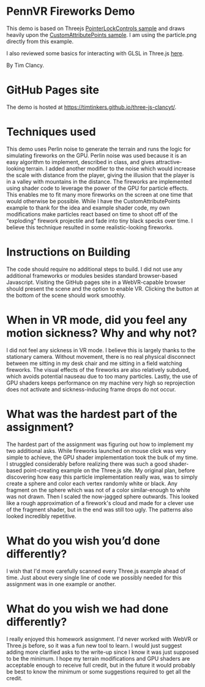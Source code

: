 # PennVR Fireworks Demo

This demo is based on Threejs [PointerLockControls sample](https://threejs.org/examples/?q=pointer#misc_controls_pointerlock) and draws heavily upon the [CustomAttributePoints sample](https://threejs.org/examples/?q=point#webgl_custom_attributes_points). I am using the particle.png directly from this example.

I also reviewed some basics for interacting with GLSL in Three.js [here](https://aerotwist.com/tutorials/an-introduction-to-shaders-part-2/).

By Tim Clancy.

# GitHub Pages site

The demo is hosted at https://timtinkers.github.io/three-js-clancyt/.

# Techniques used

This demo uses Perlin noise to generate the terrain and runs the logic for simulating fireworks on the GPU. Perlin noise was used because it is an easy algorithm to implement, described in class, and gives attractive-looking terrain. I added another modifier to the noise which would increase the scale with distance from the player, giving the illusion that the player is in a valley with mountains in the distance. The fireworks are implemented using shader code to leverage the power of the GPU for particle effects. This enables me to fit many more fireworks on the screen at one time that would otherwise be possible. While I have the CustomAttributePoints example to thank for the idea and example shader code, my own modifications make particles react based on time to shoot off of the "exploding" firework projectile and fade into tiny black specks over time. I believe this technique resulted in some realistic-looking fireworks.

# Instructions on Building

The code should require no additional steps to build. I did not use any additional frameworks or modules besides standard browser-based Javascript. Visiting the GitHub pages site in a WebVR-capable browser should present the scene and the option to enable VR. Clicking the button at the bottom of the scene should work smoothly.

# When in VR mode, did you feel any motion sickness? Why and why not?

I did not feel any sickness in VR mode. I believe this is largely thanks to the stationary camera. Without movement, there is no real physical disconnect between me sitting in my desk chair and me sitting in a field watching fireworks. The visual effects of the fireworks are also relatively subdued, which avoids potential nauseau due to too many particles. Lastly, the use of GPU shaders keeps performance on my machine very high so reprojection does not activate and sickness-inducing frame drops do not occur.

# What was the hardest part of the assignment?

The hardest part of the assignment was figuring out how to implement my two additional asks. While fireworks launched on mouse click was very simple to achieve, the GPU shader implementation took the bulk of my time. I struggled considerably before realizing there was such a good shader-based point-creating example on the Three.js site. My original plan, before discovering how easy this particle implementation really was, was to simply create a sphere and color each vertex randomly white or black. Any fragment on the sphere which was not of a color similar-enough to white was not drawn. Then I scaled the now-jagged sphere outwards. This looked like a rough approximation of a firework's cloud and made for a clever use of the fragment shader, but in the end was still too ugly. The patterns also looked incredibly repetitive.

# What do you wish you’d done differently?

I wish that I'd more carefully scanned every Three.js example ahead of time. Just about every single line of code we possibly needed for this assignment was in one example or another.

# What do you wish we had done differently?

I really enjoyed this homework assignment. I'd never worked with WebVR or Three.js before, so it was a fun new tool to learn. I would just suggest adding more clarified asks to the write-up since I know it was just supposed to be the minimum. I hope my terrain modifications and GPU shaders are acceptable enough to receive full credit, but in the future it would probably be best to know the minimum or some suggestions required to get all the credit.
